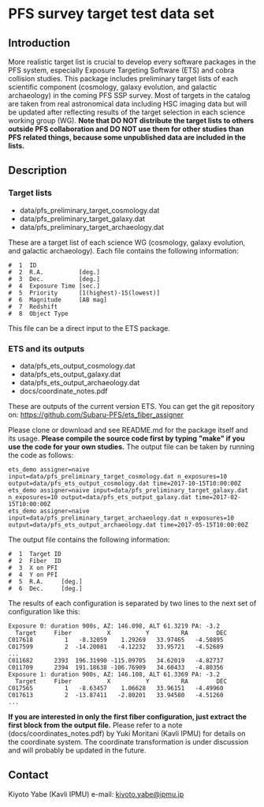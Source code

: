 # PFS survey target test data set 

## Introduction
More realistic target list is crucial to develop every software packages in the PFS system, especially Exposure Targeting Software (ETS) and cobra collision studies. This package includes preliminary target lists of each scientific component (cosmology, galaxy evolution, and galactic archaeology) in the coming PFS SSP survey. Most of targets in the catalog are taken from real astronomical data including HSC imaging data but will be updated after reflecting results of the target selection in each science working group (WG). **Note that DO NOT distribute the target lists to others outside PFS collaboration and DO NOT use them for other studies than PFS related things, because some unpublished data are included in the lists.**

## Description

### Target lists
* data/pfs_preliminary_target_cosmology.dat
* data/pfs_preliminary_target_galaxy.dat
* data/pfs_preliminary_target_archaeology.dat

These are a target list of each science WG (cosmology, galaxy evolution, and galactic archaeology). Each file contains the following information:

~~~~~
#  1  ID
#  2  R.A.          [deg.]
#  3  Dec.          [deg.]
#  4  Exposure Time [sec.]
#  5  Priority      [1(highest)-15(lowest)]
#  6  Magnitude     [AB mag]
#  7  Redshift
#  8  Object Type
~~~~~

This file can be a direct input to the ETS package.

### ETS and its outputs

* data/pfs_ets_output_cosmology.dat
* data/pfs_ets_output_galaxy.dat
* data/pfs_ets_output_archaeology.dat
* docs/coordinate_notes.pdf

These are outputs of the current version ETS. You can get the git repository on:
https://github.com/Subaru-PFS/ets_fiber_assigner

Please clone or download and see README.md for the package itself and its usage. **Please compile the source code first by typing "make" if you use the code for your own studies.** The output file can be taken by running the code as follows:

~~~~~
ets_demo assigner=naive input=data/pfs_preliminary_target_cosmology.dat n_exposures=10 output=data/pfs_ets_output_cosmology.dat time=2017-10-15T10:00:00Z
ets_demo assigner=naive input=data/pfs_preliminary_target_galaxy.dat n_exposures=10 output=data/pfs_ets_output_galaxy.dat time=2017-02-15T10:00:00Z
ets_demo assigner=naive input=data/pfs_preliminary_target_archaeology.dat n_exposures=10 output=data/pfs_ets_output_archaeology.dat time=2017-05-15T10:00:00Z
~~~~~

The output file contains the following information:

~~~~~
#  1  Target ID
#  2  Fiber  ID
#  3  X on PFI
#  4  Y on PFI
#  5  R.A.     [deg.]
#  6  Dec.     [deg.]
~~~~~

The results of each configuration is separated by two lines to the next set of configuration like this:

~~~~~
Exposure 0: duration 900s, AZ: 146.098, ALT 61.3219 PA: -3.2
  Target     Fiber          X          Y         RA        DEC
C017618         1   -8.32059    1.29269   33.97465   -4.50895
C017599         2  -14.20081   -4.12232   33.95721   -4.52689
...
C011682      2393  196.31990 -115.09705   34.62019   -4.82737
C011709      2394  191.18638 -106.76909   34.60433   -4.80356
Exposure 1: duration 900s, AZ: 146.108, ALT 61.3369 PA: -3.2
  Target     Fiber          X          Y         RA        DEC
C017565         1   -8.63457    1.06628   33.96151   -4.49960
C017613         2  -13.87411   -2.80201   33.94580   -4.51260
...
~~~~~

**If you are interested in only the first fiber configuration, just extract the first block from the output file.** Please refer to a note (docs/coordinates_notes.pdf) by Yuki Moritani (Kavli IPMU) for details on the coordinate system. The coordinate transformation is under discussion and will probably be updated in the future.


## Contact
Kiyoto Yabe (Kavli IPMU)
e-mail: kiyoto.yabe@ipmu.jp


